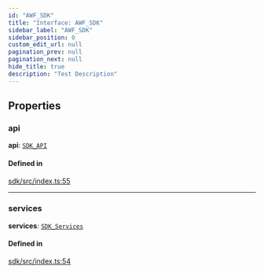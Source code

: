 ```yaml
---
id: "AWF_SDK"
title: "Interface: AWF_SDK"
sidebar_label: "AWF_SDK"
sidebar_position: 0
custom_edit_url: null
pagination_prev: null
pagination_next: null
hide_title: true
description: "Test Description"
---
```


## Properties

### api

 **api**: [`SDK_API`](SDK_API.md)

#### Defined in

[sdk/src/index.ts:55](https://github.com/AKASHAorg/akasha-framework/blob/c052f00c/sdk/src/index.ts#L55)

___

### services

 **services**: [`SDK_Services`](SDK_Services.md)

#### Defined in

[sdk/src/index.ts:54](https://github.com/AKASHAorg/akasha-framework/blob/c052f00c/sdk/src/index.ts#L54)
